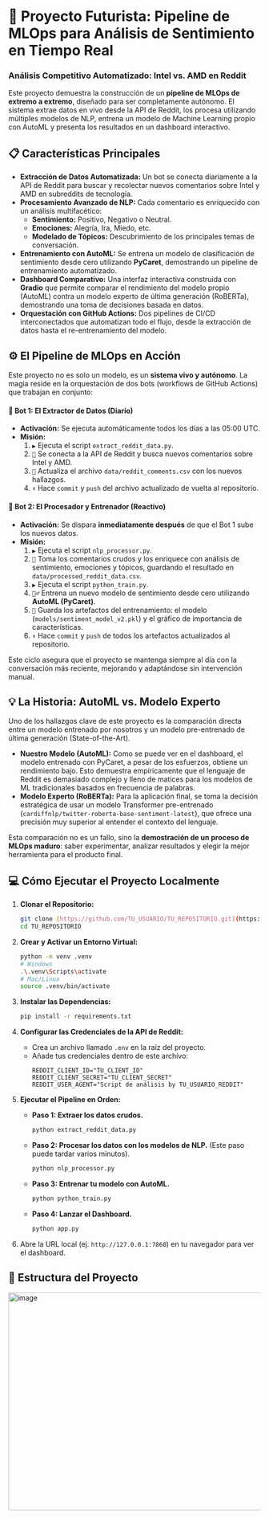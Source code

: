 # 🚀 Proyecto Futurista: Pipeline de MLOps para Análisis de Sentimiento en Tiempo Real

### Análisis Competitivo Automatizado: Intel vs. AMD en Reddit

Este proyecto demuestra la construcción de un **pipeline de MLOps de extremo a extremo**, diseñado para ser completamente autónomo. El sistema extrae datos en vivo desde la API de Reddit, los procesa utilizando múltiples modelos de NLP, entrena un modelo de Machine Learning propio con AutoML y presenta los resultados en un dashboard interactivo.

## 📋 Características Principales

* **Extracción de Datos Automatizada:** Un bot se conecta diariamente a la API de Reddit para buscar y recolectar nuevos comentarios sobre Intel y AMD en subreddits de tecnología.
* **Procesamiento Avanzado de NLP:** Cada comentario es enriquecido con un análisis multifacético:
    * **Sentimiento:** Positivo, Negativo o Neutral.
    * **Emociones:** Alegría, Ira, Miedo, etc.
    * **Modelado de Tópicos:** Descubrimiento de los principales temas de conversación.
* **Entrenamiento con AutoML:** Se entrena un modelo de clasificación de sentimiento desde cero utilizando **PyCaret**, demostrando un pipeline de entrenamiento automatizado.
* **Dashboard Comparativo:** Una interfaz interactiva construida con **Gradio** que permite comparar el rendimiento del modelo propio (AutoML) contra un modelo experto de última generación (RoBERTa), demostrando una toma de decisiones basada en datos.
* **Orquestación con GitHub Actions:** Dos pipelines de CI/CD interconectados que automatizan todo el flujo, desde la extracción de datos hasta el re-entrenamiento del modelo.

## ⚙️ El Pipeline de MLOps en Acción

Este proyecto no es solo un modelo, es un **sistema vivo y autónomo**. La magia reside en la orquestación de dos bots (workflows de GitHub Actions) que trabajan en conjunto:

#### **🤖 Bot 1: El Extractor de Datos (Diario)**

* **Activación:** Se ejecuta automáticamente todos los días a las 05:00 UTC.
* **Misión:**
    1.  `▶️` Ejecuta el script `extract_reddit_data.py`.
    2.  `📡` Se conecta a la API de Reddit y busca nuevos comentarios sobre Intel y AMD.
    3.  `💾` Actualiza el archivo `data/reddit_comments.csv` con los nuevos hallazgos.
    4.  `⬆️` Hace `commit` y `push` del archivo actualizado de vuelta al repositorio.

#### **🤖 Bot 2: El Procesador y Entrenador (Reactivo)**

* **Activación:** Se dispara **inmediatamente después** de que el Bot 1 sube los nuevos datos.
* **Misión:**
    1.  `▶️` Ejecuta el script `nlp_processor.py`.
    2.  `🧠` Toma los comentarios crudos y los enriquece con análisis de sentimiento, emociones y tópicos, guardando el resultado en `data/processed_reddit_data.csv`.
    3.  `▶️` Ejecuta el script `python_train.py`.
    4.  `🏋️‍♂️` Entrena un nuevo modelo de sentimiento desde cero utilizando **AutoML (PyCaret)**.
    5.  `🎨` Guarda los artefactos del entrenamiento: el modelo (`models/sentiment_model_v2.pkl`) y el gráfico de importancia de características.
    6.  `⬆️` Hace `commit` y `push` de todos los artefactos actualizados al repositorio.

Este ciclo asegura que el proyecto se mantenga siempre al día con la conversación más reciente, mejorando y adaptándose sin intervención manual.

## 💡 La Historia: AutoML vs. Modelo Experto

Uno de los hallazgos clave de este proyecto es la comparación directa entre un modelo entrenado por nosotros y un modelo pre-entrenado de última generación (State-of-the-Art).

* **Nuestro Modelo (AutoML):** Como se puede ver en el dashboard, el modelo entrenado con PyCaret, a pesar de los esfuerzos, obtiene un rendimiento bajo. Esto demuestra empíricamente que el lenguaje de Reddit es demasiado complejo y lleno de matices para los modelos de ML tradicionales basados en frecuencia de palabras.
* **Modelo Experto (RoBERTa):** Para la aplicación final, se toma la decisión estratégica de usar un modelo Transformer pre-entrenado (`cardiffnlp/twitter-roberta-base-sentiment-latest`), que ofrece una precisión muy superior al entender el contexto del lenguaje.

Esta comparación no es un fallo, sino la **demostración de un proceso de MLOps maduro**: saber experimentar, analizar resultados y elegir la mejor herramienta para el producto final.

## 💻 Cómo Ejecutar el Proyecto Localmente

1.  **Clonar el Repositorio:**
    ```bash
    git clone [https://github.com/TU_USUARIO/TU_REPOSITORIO.git](https://github.com/TU_USUARIO/TU_REPOSITORIO.git)
    cd TU_REPOSITORIO
    ```

2.  **Crear y Activar un Entorno Virtual:**
    ```bash
    python -m venv .venv
    # Windows
    .\.venv\Scripts\activate
    # Mac/Linux
    source .venv/bin/activate
    ```

3.  **Instalar las Dependencias:**
    ```bash
    pip install -r requirements.txt
    ```

4.  **Configurar las Credenciales de la API de Reddit:**
    * Crea un archivo llamado `.env` en la raíz del proyecto.
    * Añade tus credenciales dentro de este archivo:
        ```env
        REDDIT_CLIENT_ID="TU_CLIENT_ID"
        REDDIT_CLIENT_SECRET="TU_CLIENT_SECRET"
        REDDIT_USER_AGENT="Script de análisis by TU_USUARIO_REDDIT"
        ```

5.  **Ejecutar el Pipeline en Orden:**
    * **Paso 1: Extraer los datos crudos.**
        ```bash
        python extract_reddit_data.py
        ```
    * **Paso 2: Procesar los datos con los modelos de NLP.** (Este paso puede tardar varios minutos).
        ```bash
        python nlp_processor.py
        ```
    * **Paso 3: Entrenar tu modelo con AutoML.**
        ```bash
        python python_train.py
        ```
    * **Paso 4: Lanzar el Dashboard.**
        ```bash
        python app.py
        ```

6.  Abre la URL local (ej. `http://127.0.0.1:7860`) en tu navegador para ver el dashboard.

## 📁 Estructura del Proyecto


<img width="590" height="434" alt="image" src="https://github.com/user-attachments/assets/d351cd08-88ba-4c4d-8c70-4c53c27d03f6" />
